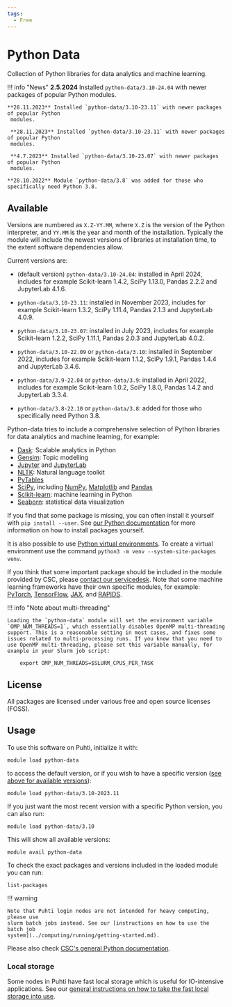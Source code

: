 ```yaml
---
tags:
  - Free
---
```


# Python Data

Collection of Python libraries for data analytics and machine learning.

!!! info "News"
     **2.5.2024** Installed `python-data/3.10-24.04` with newer packages of popular Python 
     modules.

    **28.11.2023** Installed `python-data/3.10-23.11` with newer packages of popular Python 
     modules.

     **28.11.2023** Installed `python-data/3.10-23.11` with newer packages of popular Python 
     modules.

     **4.7.2023** Installed `python-data/3.10-23.07` with newer packages of popular Python 
     modules.

    **28.10.2022** Module `python-data/3.8` was added for those who
    specifically need Python 3.8.


## Available

Versions are numbered as `X.Z-YY.MM`, where `X.Z` is the version of
the Python interpreter, and `YY.MM` is the year and month of the
installation. Typically the module will include the newest versions of
libraries at installation time, to the extent software dependencies
allow.

Current versions are:

- (default version) `python-data/3.10-24.04`: installed in April 2024,
  includes for example Scikit-learn 1.4.2, SciPy 1.13.0, Pandas 2.2.2
  and JupyterLab 4.1.6.

- `python-data/3.10-23.11`: installed in November 2023, includes for
  example Scikit-learn 1.3.2, SciPy 1.11.4, Pandas 2.1.3 and
  JupyterLab 4.0.9.

- `python-data/3.10-23.07`: installed in July 2023, includes for
  example Scikit-learn 1.2.2, SciPy 1.11.1, Pandas 2.0.3 and JupyterLab
  4.0.2.
- `python-data/3.10-22.09` or `python-data/3.10`:
  installed in September 2022, includes for example Scikit-learn
  1.1.2, SciPy 1.9.1, Pandas 1.4.4 and JupyterLab 3.4.6.
- `python-data/3.9-22.04` or `python-data/3.9`: installed in April
  2022, includes for example Scikit-learn 1.0.2, SciPy 1.8.0, Pandas
  1.4.2 and JupyterLab 3.3.4.
- `python-data/3.8-22.10` or `python-data/3.8`: added for those who
  specifically need Python 3.8.

Python-data tries to include a comprehensive selection of Python libraries for
data analytics and machine learning, for example:

- [Dask](https://dask.org/): Scalable analytics in Python
- [Gensim](https://radimrehurek.com/gensim/): Topic modelling
- [Jupyter](https://jupyter.org/index.html) and [JupyterLab](https://jupyterlab.readthedocs.io/en/stable/)
- [NLTK](https://matplotlib.org/): Natural language toolkit
- [PyTables](http://www.pytables.org/)
- [SciPy](https://www.scipy.org/), including [NumPy](https://www.numpy.org/), [Matplotlib](https://matplotlib.org/) and [Pandas](https://pandas.pydata.org/)
- [Scikit-learn](https://scikit-learn.org/stable/): machine learning in Python
- [Seaborn](https://seaborn.pydata.org/): statistical data visualization

If you find that some package is missing, you can often install it
yourself with `pip install --user`.  See [our Python
documentation](../support/tutorials/python-usage-guide.md#installing-python-packages-to-existing-modules)
for more information on how to install packages yourself.

It is also possible to use [Python virtual
environments](https://packaging.python.org/en/latest/guides/installing-using-pip-and-virtual-environments/#creating-a-virtual-environment).
To create a virtual environment use the command `python3 -m venv
--system-site-packages venv`.

If you think that some important package should be included in the
module provided by CSC, please [contact our
servicedesk](../support/contact.md). Note that some machine learning
frameworks have their own specific modules, for example:
[PyTorch](pytorch.md), [TensorFlow](tensorflow.md), [JAX](jax.md), and
[RAPIDS](rapids.md).

!!! info "Note about multi-threading"

    Loading the `python-data` module will set the environment variable
    `OMP_NUM_THREADS=1`, which essentially disables OpenMP multi-threading
    support. This is a reasonable setting in most cases, and fixes some
    issues related to multi-processing runs. If you know that you need to
    use OpenMP multi-threading, please set this variable manually, for
    example in your Slurm job script:

        export OMP_NUM_THREADS=$SLURM_CPUS_PER_TASK


## License

All packages are licensed under various free and open source licenses (FOSS).

## Usage

To use this software on Puhti, initialize it with:

```text
module load python-data
```

to access the default version, or if you wish to have a specific version ([see
above for available versions](#available)):

```text
module load python-data/3.10-2023.11
```

If you just want the most recent version with a specific Python version, you can also run:

```text
module load python-data/3.10
```

This will show all available versions:

```text
module avail python-data
```

To check the exact packages and versions included in the loaded module you can run:

```text
list-packages
```

!!! warning

    Note that Puhti login nodes are not intended for heavy computing, please use
    slurm batch jobs instead. See our [instructions on how to use the batch job
    system](../computing/running/getting-started.md).

Please also check [CSC's general Python documentation](python.md).

### Local storage

Some nodes in Puhti have fast local storage which is useful for
IO-intensive applications. See our [general instructions on how to
take the fast local storage into
use](../computing/running/creating-job-scripts-puhti.md#local-storage).
